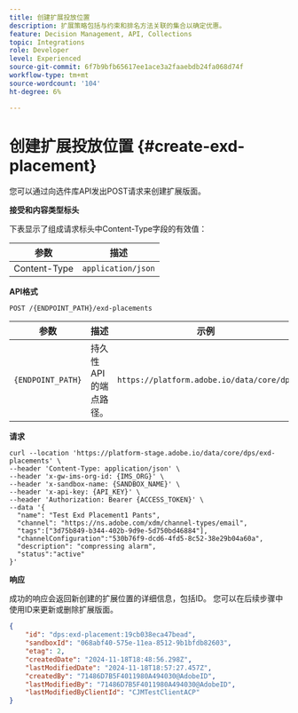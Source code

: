 ```yaml
---
title: 创建扩展投放位置
description: 扩展策略包括与约束和排名方法关联的集合以确定优惠。
feature: Decision Management, API, Collections
topic: Integrations
role: Developer
level: Experienced
source-git-commit: 6f7b9bfb65617ee1ace3a2faaebdb24fa068d74f
workflow-type: tm+mt
source-wordcount: '104'
ht-degree: 6%

---
```


# 创建扩展投放位置 {#create-exd-placement}

您可以通过向选件库API发出POST请求来创建扩展版面。

**接受和内容类型标头**

下表显示了组成请求标头中Content-Type字段的有效值：

| 参数 | 描述 |
| --------- | ----------- |
| Content-Type | `application/json` |

**API格式**

```http
POST /{ENDPOINT_PATH}/exd-placements
```

| 参数 | 描述 | 示例 |
| --------- | ----------- | ------- |
| `{ENDPOINT_PATH}` | 持久性API的端点路径。 | `https://platform.adobe.io/data/core/dps` |

**请求**

```shell
curl --location 'https://platform-stage.adobe.io/data/core/dps/exd-placements' \
--header 'Content-Type: application/json' \
--header 'x-gw-ims-org-id: {IMS_ORG}' \
--header 'x-sandbox-name: {SANDBOX_NAME}' \
--header 'x-api-key: {API_KEY}' \
--header 'Authorization: Bearer {ACCESS_TOKEN}' \
--data '{
  "name": "Test Exd Placement1 Pants",
  "channel": "https://ns.adobe.com/xdm/channel-types/email",
  "tags":["3d75b849-b344-402b-9d9e-5d750bd46884"],
  "channelConfiguration":"530b76f9-dcd6-4fd5-8c52-38e29b04a60a",
  "description": "compressing alarm",
  "status":"active"
}'
```

**响应**

成功的响应会返回新创建的扩展位置的详细信息，包括ID。 您可以在后续步骤中使用ID来更新或删除扩展版面。

```json
{
    "id": "dps:exd-placement:19cb038eca47bead",
    "sandboxId": "068abf40-575e-11ea-8512-9b1bfdb82603",
    "etag": 2,
    "createdDate": "2024-11-18T18:48:56.298Z",
    "lastModifiedDate": "2024-11-18T18:57:27.457Z",
    "createdBy": "71486D7B5F4011980A494030@AdobeID",
    "lastModifiedBy": "71486D7B5F4011980A494030@AdobeID",
    "lastModifiedByClientId": "CJMTestClientACP"
}
```
